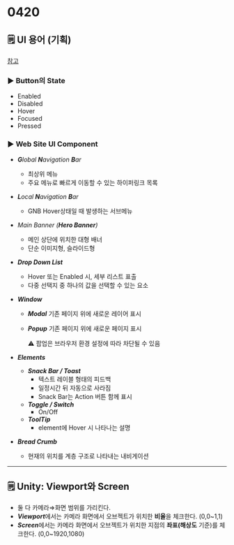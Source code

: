 # 0420

## 🗒️ UI 용어 (기획)

[참고](https://m.post.naver.com/viewer/postView.naver?volumeNo=33239462&memberNo=31117780)

### ▶️ Button의 State

- Enabled
- Disabled
- Hover
- Focused
- Pressed

### ▶️ Web Site UI Component

- ***G**lobal **N**avigation **B**ar*
    - 최상위 메뉴
    - 주요 메뉴로 빠르게 이동할 수 있는 하이퍼링크 목록
- ***L**ocal **N**avigation **B**ar*
    - GNB Hover상태일 때 발생하는 서브메뉴
- *Main Banner (**Hero Banner**)*
    - 메인 상단에 위치한 대형 배너
    - 단순 이미지형, 슬라이드형
- ***Drop Down List***
    - Hover 또는 Enabled 시, 세부 리스트 표출
    - 다중 선택지 중 하나의 값을 선택할 수 있는 요소
- ***Window***
    - ***Modal*** 기존 페이지 위에 새로운 레이어 표시
    - ***Popup*** 기존 페이지 위에 새로운 페이지 표시
        
        ⚠️ 팝업은 브라우저 환경 설정에 따라 차단될 수 있음
        
- ***Elements***
    - ***Snack Bar / Toast***
        - 텍스트 레이블 형태의 피드백
        - 일정시간 뒤 자동으로 사라짐
        - Snack Bar는 Action 버튼 함께 표시
    - ***Toggle / Switch***
        - On/Off
    - ***ToolTip***
        - element에 Hover 시 나타나는 설명
- ***Bread Crumb***
    - 현재의 위치를 계층 구조로 나타내는 내비게이션

---

## 🗒️ Unity: Viewport와 Screen

- 둘 다 카메라⇒화면 범위를 가리킨다.
- ***Viewport***에서는 카메라 화면에서 오브젝트가 위치한 **비율**을 체크한다. (0,0~1,1)
- ***Screen***에서는 카메라 화면에서 오브젝트가 위치한 지점의 **좌표(해상도** 기준)를 체크한다. (0,0~1920,1080)